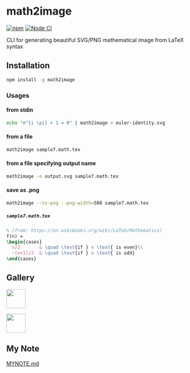 # math2image

[![npm](https://img.shields.io/npm/v/math2image.svg)](https://www.npmjs.com/package/math2image) [![Node CI](https://github.com/nwtgck/math2image-npm/actions/workflows/ci.yml/badge.svg)](https://github.com/nwtgck/math2image-npm/actions/workflows/ci.yml)

CLI for generating beautiful SVG/PNG mathematical image from LaTeX syntax

## Installation

```bash
npm install -g math2image
```

### Usages

#### from stdin

```bash
echo "e^{i \pi} + 1 = 0" | math2image > euler-identity.svg
```

#### from a file

```bash
math2image sample7.math.tex
```

#### from a file specifying output name

```bash
math2image -o output.svg sample7.math.tex
```

#### save as .png

```bash
math2image --to-png --png-width=500 sample7.math.tex
```

##### `sample7.math.tex`

```tex
% (from: https://en.wikibooks.org/wiki/LaTeX/Mathematics)
f(n) =
\begin{cases}
  n/2       & \quad \text{if } n \text{ is even}\\
  -(n+1)/2  & \quad \text{if } n \text{ is odd}
\end{cases}
```

## Gallery

<img src="demo_svgs/euler-identity.svg" height="50"><br>


<img src="demo_svgs/sample7.math.tex.svg" height="50">


## My Note

[MYNOTE.md](MYNOTE.md)
